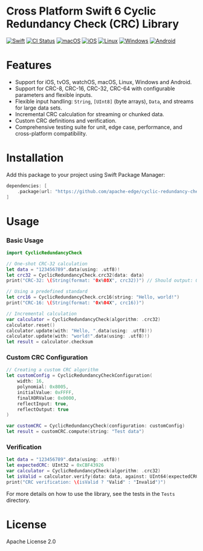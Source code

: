 # Cross Platform Swift 6 Cyclic Redundancy Check (CRC) Library

[![Swift](https://img.shields.io/badge/Swift-6.0-orange.svg)](https://swift.org)
[![CI Status](https://github.com/apache-edge/cyclic-redundancy-check/actions/workflows/swift.yml/badge.svg)](https://github.com/apache-edge/cyclic-redundancy-check/actions/workflows/swift.yml)
[![macOS](https://img.shields.io/badge/macOS-supported-success)](https://github.com/apache-edge/cyclic-redundancy-check)
[![iOS](https://img.shields.io/badge/iOS-supported-success)](https://github.com/apache-edge/cyclic-redundancy-check)
[![Linux](https://img.shields.io/badge/Linux-supported-success)](https://github.com/apache-edge/cyclic-redundancy-check)
[![Windows](https://img.shields.io/badge/Windows-supported-success)](https://github.com/apache-edge/cyclic-redundancy-check)
[![Android](https://img.shields.io/badge/Android-supported-success)](https://github.com/apache-edge/cyclic-redundancy-check)

# Features

- Support for iOS, tvOS, watchOS, macOS, Linux, Windows and Android.
- Support for CRC-8, CRC-16, CRC-32, CRC-64 with configurable parameters and flexible inputs.
- Flexible input handling: `String`, `[UInt8]` (byte arrays), `Data`, and streams for large data sets.
- Incremental CRC calculation for streaming or chunked data.
- Custom CRC definitions and verification.
- Comprehensive testing suite for unit, edge case, performance, and cross-platform compatibility.

# Installation

Add this package to your project using Swift Package Manager:

```swift
dependencies: [
    .package(url: "https://github.com/apache-edge/cyclic-redundancy-check.git", from: "0.0.1")
]
```

# Usage

### Basic Usage

```swift
import CyclicRedundancyCheck

// One-shot CRC-32 calculation
let data = "123456789".data(using: .utf8)!
let crc32 = CyclicRedundancyCheck.crc32(data: data)
print("CRC-32: \(String(format: "0x%08X", crc32))") // Should output: 0xCBF43926

// Using a predefined standard
let crc16 = CyclicRedundancyCheck.crc16(string: "Hello, world!")
print("CRC-16: \(String(format: "0x%04X", crc16))")

// Incremental calculation
var calculator = CyclicRedundancyCheck(algorithm: .crc32)
calculator.reset()
calculator.update(with: "Hello, ".data(using: .utf8)!)
calculator.update(with: "world!".data(using: .utf8)!)
let result = calculator.checksum
```

### Custom CRC Configuration

```swift
// Creating a custom CRC algorithm
let customConfig = CyclicRedundancyCheckConfiguration(
    width: 16,
    polynomial: 0x8005,
    initialValue: 0xFFFF,
    finalXORValue: 0x0000,
    reflectInput: true,
    reflectOutput: true
)

var customCRC = CyclicRedundancyCheck(configuration: customConfig)
let result = customCRC.compute(string: "Test data")
```

### Verification

```swift
let data = "123456789".data(using: .utf8)!
let expectedCRC: UInt32 = 0xCBF43926
var calculator = CyclicRedundancyCheck(algorithm: .crc32)
let isValid = calculator.verify(data: data, against: UInt64(expectedCRC))
print("CRC verification: \(isValid ? "Valid" : "Invalid")")
```

For more details on how to use the library, see the tests in the `Tests` directory.

# License

Apache License 2.0